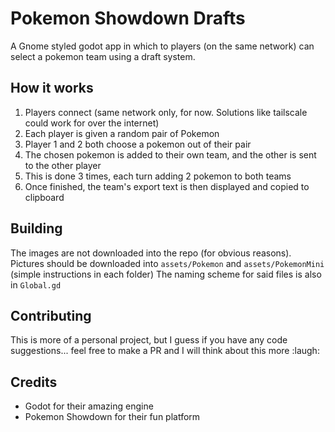 # Pokemon Showdown Drafts

A Gnome styled godot app in which to players (on the same network) can select a pokemon team using a draft system.


## How it works
1. Players connect (same network only, for now. Solutions like tailscale could work for over the internet)
2. Each player is given a random pair of Pokemon
2. Player 1 and 2 both choose a pokemon out of their pair
3. The chosen pokemon is added to their own team, and the other is sent to the other player
4. This is done 3 times, each turn adding 2 pokemon to both teams
5. Once finished, the team's export text is then displayed and copied to clipboard


## Building
The images are not downloaded into the repo (for obvious reasons). Pictures should be downloaded into `assets/Pokemon` and `assets/PokemonMini` (simple instructions in each folder)
The naming scheme for said files is also in `Global.gd`


## Contributing
This is more of a personal project, but I guess if you have any code suggestions... feel free to make a PR and I will think about this more :laugh:


## Credits
- Godot for their amazing engine
- Pokemon Showdown for their fun platform
